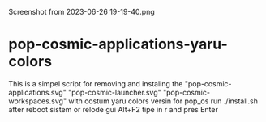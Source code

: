 Screenshot from 2023-06-26 19-19-40.png
# pop-cosmic-applications-yaru-colors
This is a simpel script for removing and instaling the 
"pop-cosmic-applications.svg"
"pop-cosmic-launcher.svg"
"pop-cosmic-workspaces.svg"
with costum yaru colors versin for pop_os 
run ./install.sh 
after reboot sistem or relode gui  Alt+F2 tipe in r and pres Enter
